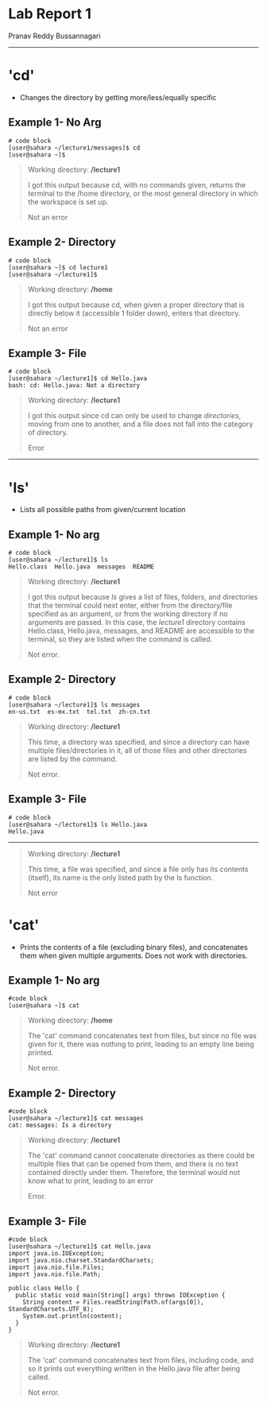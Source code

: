# **Lab Report 1**

Pranav Reddy Bussannagari
***

# 'cd'

* Changes the directory by getting more/less/equally specific

## Example 1- No Arg

```
# code block
[user@sahara ~/lecture1/messages]$ cd
[user@sahara ~]$ 
```
> Working directory: **/lecture1**
> 
> I got this output because cd, with no commands given, returns the terminal to the /home directory, or the most general directory in which the workspace is set up.
> 
> Not an error


## Example 2- Directory

```
# code block
[user@sahara ~]$ cd lecture1
[user@sahara ~/lecture1]$ 
```
> Working directory: **/home**
> 
> I got this output because cd, when given a proper directory that is directly below it (accessible 1 folder down), enters that directory.
> 
> Not an error


## Example 3- File

```
# code block
[user@sahara ~/lecture1]$ cd Hello.java
bash: cd: Hello.java: Not a directory
```
> Working directory: **/lecture1**
> 
> I got this output since cd can only be used to change *directories*, moving from one to another, and a file does not fall into the category of directory.
> 
> Error

***


# 'ls'

* Lists all possible paths from given/current location

## Example 1- No arg

```
# code block
[user@sahara ~/lecture1]$ ls
Hello.class  Hello.java  messages  README
```
> Working directory: **/lecture1**
>
> I got this output because *ls* gives a list of files, folders, and directories that the terminal could next enter, either from the directory/file specified as an argument, or from the working directory if no arguments are passed. In this case, the *lecture1* directory contains Hello.class,  Hello.java,  messages,  and README are accessible to the terminal, so they are listed when the command is called.
>
> Not error.


## Example 2- Directory

```
# code block
[user@sahara ~/lecture1]$ ls messages
en-us.txt  es-mx.txt  tel.txt  zh-cn.txt
```
> Working directory: **/lecture1**
>
> This time, a directory was specified, and since a directory can have multiple files/directories in it, all of those files and other directories are listed by the command.
>
> Not error.


## Example 3- File

```
# code block
[user@sahara ~/lecture1]$ ls Hello.java 
Hello.java
```

***
> Working directory: **/lecture1**
>
> This time, a file was specified, and since a file only has its contents (itself), its name is the only listed path by the ls function.
>
> Not error


# 'cat'

* Prints the contents of a file (excluding binary files), and concatenates them when given multiple arguments. Does not work with directories.

## Example 1- No arg

```
#code block
[user@sahara ~]$ cat 

```
> Working directory: **/home**
>
> The 'cat' command concatenates text from files, but since no file was given for it, there was nothing to print, leading to an empty line being printed.
>
> Not error.


## Example 2- Directory

```
#code block
[user@sahara ~/lecture1]$ cat messages
cat: messages: Is a directory
```
> Working directory: **/lecture1**
>
> The 'cat' command cannot concatenate directories as there could be multiple files that can be opened from them, and there is no text contained directly under them. Therefore, the terminal would not know what to print, leading to an error
>
> Error.


## Example 3- File

```
#code block
[user@sahara ~/lecture1]$ cat Hello.java
import java.io.IOException;
import java.nio.charset.StandardCharsets;
import java.nio.file.Files;
import java.nio.file.Path;

public class Hello {
  public static void main(String[] args) throws IOException {
    String content = Files.readString(Path.of(args[0]), StandardCharsets.UTF_8);    
    System.out.println(content);
  }
}
```
> Working directory: **/lecture1**
>
> The 'cat' command concatenates text from files, including code, and so it prints out everything written in the Hello.java file after being called.
>
> Not error.
